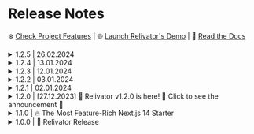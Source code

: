 # Release Notes

<!-- https://github.com/blefnk/relivator/blob/main/changelog.md -->

❄️ [Check Project Features](https://github.com/blefnk/relivator#project-features-checklist) | 🌐 [Launch Relivator's Demo](https://relivator.bleverse.com) | 📖 [Read the Docs](https://docs.bleverse.com)

<details>
  <summary>1.2.5 | 26.02.2024</summary>

➤ [How to Install and Get Started](https://github.com/blefnk/relivator#readme)

[Visit release page to learn more...](https://github.com/blefnk/relivator/releases/1.2.5)

</details>

<details>
  <summary>1.2.4 | 13.01.2024</summary>

➤ [How to Install and Get Started](https://github.com/blefnk/relivator#readme)

**Commits:**

- [add i18n faq component and fix clerk dep issue](https://github.com/blefnk/relivator/commit/a7e5db0c2f9fc2319ec9f21192742d6819a3c8c6)
- [fix checkout page, add missing i18n strings, improve dx](https://github.com/blefnk/relivator/commit/ac67fd9bb89f860bfe6c3e8edf14d4aeb8383bbc)

[Visit release page to learn more...](https://github.com/blefnk/relivator/releases/1.2.4)

</details>

<details>
  <summary>1.2.3 | 12.01.2024</summary>

Just a small hotfix to improve the developer experience.

[Visit release page to learn more...](https://github.com/blefnk/relivator/releases/1.2.3)

</details>

<details>
  <summary>1.2.2 | 03.01.2024</summary>

1.2.2 brings ESLint Stylistic Plugin into your life. This will make your work with the project even more enjoyable.

Remember, Relivator is designed to be beginner-friendly, so quite a lot of ESLint options are turned off, just turn on what you need.

These turn-offs will be gradually eliminated as we move towards the massive 2.0.0, which will significantly raise the project's standards, being professional, will be even more convenient for beginners.

[Visit release page to learn more...](https://github.com/blefnk/relivator/releases/1.2.2)

</details>

<details>
  <summary>1.2.1 | 02.01.2024</summary>

This is quite a small update compared to all the past ones, but this one also deserves your attention. Now, updates will generally be smaller but will appear more frequently. Thanks to this, it will be possible to easily update forks and independent projects that use Relivator as their base.

Update v1.2.1 adds Chinese localization, and among other things, work has begun on the so-called token system, which will allow future versions to work with Figma design systems in an automated way. It will also help to make the styles in the project cleaner by significantly reducing the number of Tailwind classes. For this, Relivator now installs the wonderful package @tokenami, developed by @jjenzz; Jenna, thank you so much for this library!

p.s. 1.2.1 is the first commit to the Relivator repository that no longer contains an emoji at the beginning of its name. Thanks to this, contributors to Relivator/Reliverse will no longer have to spend time inventing a suitable emoji.

[Visit release page to learn more...](https://github.com/blefnk/relivator/releases/1.2.1)

</details>

<details>
  <summary>1.2.0 | [27.12.2023] 🎄 Relivator v1.2.0 is here! 🥳 Click to see the announcement 🎁</summary>

_Relivator 1.2.0 is already here! I, [@blefnk Nazarii Korniienko](https://github.com/blefnk), am thrilled to wrap up this year 2023, proudly presenting this release to the OSS community! So, the result of over two months of hard work is finally here!_

In this version, significant attention was focused on stability, security, performance optimization, and a substantial improvements in design—both visually, UX, and the logic of how the app works. A lot was really done, too much to list everything! Be sure to install it and check it out for yourself!

By the way, you can now enjoy a finely-tuned ESLint Flat Config! Also, it's worth noting that Clerk, since version 1.1.0, is no longer considered deprecated in the Relivator project. Thanks to 1.2.0, Clerk now works seamlessly with an easy switch to NextAuth.js when needed, all on the fly. Plus, full support for Turbopack (next dev --turbo) is finally here, even for next-intl!

As for next-intl, finally, we can now enjoy internationalization that works not only on the client-side but also on the server! Only the 404 page has client-side i18n messages, all other pages and components use i18n as server-first. And this is really cool!

Many unique solutions have been implemented in this new version. Moreover, using Relivator from this version, you have the opportunity to try out the alpha version of our unique Code-First/No-Code Builder system for React pages and components (which will appear in Reliverse CMS in the future). Just visit the Admin page while in the development environment and enjoy.

If you have already used Relivator before, please pay attention, this is very important! Be sure to check the updated .env.example file and update your .env file accordingly.

As a small teaser/spoiler, for Relivator 1.3.0, even more improvements in visual design and UX are planned; 1.4.0 will come with a magical CLI implementation, allowing you to quickly obtain only the necessary features and dependencies for your app (even automated updates and the ability to add other functions and packages to an already installed app); 1.5.0 will undergo a full code refactoring that will meet all the best standards and practices; 1.6.0-2.0.0+ versions, apart from many other things, will receive most of the items currently unchecked in the Roadmap (located in the project's README.md). It's going to be incredible!

So, install this new version of Relivator 1.2.0 and appreciate the multitude of incredible features, and freely use it in your own projects today. Please use your preferred feedback channels to share your thoughts on Relivator 1.2.0 and what you would like to see in future releases.

Don't forget to also check out the significantly updated README.md, it's worth it.

Enjoy! ❄️☃️ Merry Christmas and Happy New Year 2024! 🎇🥳

</details>

<details>
  <summary>1.1.0 | 🔥 The Most Feature-Rich Next.js 14 Starter</summary>

Here it is! Relivator has been updated to version 1.1.0!

**Now it's even more feature-rich, with cleaner code, and a more stable Next.js starter.**

Ever dreamed of having both MySQL/PostgreSQL and Clerk/NextAuth.js in one project with the ability to switch on the fly? And even if you hadn't thought about it – now it's possible. Mix and match at will – even more possibilities for on-the-fly switching are coming soon in the next releases of Relivator.

Among many other new and fixed things, Stripe is now fully functional and comes with extensive docs in the form of comments within the relevant files.

`Please star this repository` to show your support! Thank you to everyone who has shown interest in this project!

Please check out the updated list of project features in the project's README. Enjoy and please share your feedback!

[Visit release page to learn more...](https://github.com/blefnk/relivator/releases/1.1.0)

</details>

<details>
  <summary>1.0.0 | 🎉 Relivator Release</summary>

How to Install and Get Started? Please visit [the project's README](https://github.com/blefnk/relivator#readme), where you can always find up-to-date information about the project and how to install it easily.

[Visit release page to learn more...](https://github.com/blefnk/relivator/releases/1.0.0)

</details>
